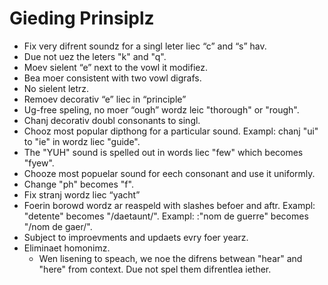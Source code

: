 # Gieding Prinsiplz

* Fix very difrent soundz for a singl leter liec “c” and “s” hav.
* Due not uez the leters "k" and "q".
* Moev sielent “e” next to the vowl it modifiez.
* Bea moer consistent with two vowl digrafs.
* No sielent letrz.
* Remoev decorativ “e” liec in “principle” 
* Ug-free speling, no moer “ough” wordz leic "thorough" or "rough".
* Chanj decorativ doubl consonants to singl.
* Chooz most popular dipthong for a particular sound. Exampl: chanj "ui" to "ie" in wordz liec "guide".
* The "YUH" sound is spelled out in words liec "few" which becomes "fyew".
* Chooze most popuelar sound for eech consonant and use it uniformly.
* Change "ph" becomes "f".
* Fix stranj wordz liec “yacht”
* Foerin borowd wordz ar reaspeld with slashes befoer and aftr. Exampl: "detente" becomes "/daetaunt/". Exampl: :"nom de guerre" becomes "/nom de gaer/".
* Subject to improevments and updaets evry foer yearz.
* Eliminaet homonimz.
    * Wen lisening to speach, we noe the difrens betwean "hear" and "here" from context. Due not spel them difrentlea iether.
    
